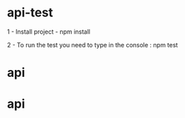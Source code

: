 # api-test


1 - Install project - npm install

2 - To run the test you need to type in the console : npm test
# api
# api
